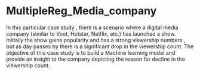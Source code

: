 # MultipleReg_Media_company


In this particular case study , there is a scenario where a digital media company (similar to Voot, Hotstar, Netflix, etc.) has launched a show. Initially the show gains popularity and has a strong viewership numbers , but as day passes by there is a significant drop in the viewership count. The objective of this case study is to build a Machine learning model and provide an insight to the company depicting the reason for decline in the viewership count.
